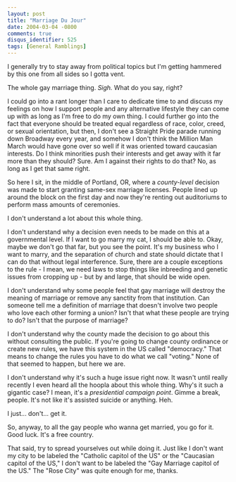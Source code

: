 ```yaml
---
layout: post
title: "Marriage Du Jour"
date: 2004-03-04 -0800
comments: true
disqus_identifier: 525
tags: [General Ramblings]
---
```

I generally try to stay away from political topics but I'm getting
hammered by this one from all sides so I gotta vent.
 
 The whole gay marriage thing. *Sigh.* What do you say, right?
 
 I could go into a rant longer than I care to dedicate time to and
discuss my feelings on how I support people and any alternative
lifestyle they can come up with as long as I'm free to do my own thing.
I could further go into the fact that everyone should be treated equal
regardless of race, color, creed, or sexual orientation, but then, I
don't see a Straight Pride parade running down Broadway every year, and
somehow I don't think the Million Man March would have gone over so well
if it was oriented toward caucasian interests. Do I think minorities
push their interests and get away with it far more than they should?
Sure. Am I against their rights to do that? No, as long as I get that
same right.
 
 So here I sit, in the middle of Portland, OR, where a *county-level*
decision was made to start granting same-sex marriage licenses. People
lined up around the block on the first day and now they're renting out
auditoriums to perform mass amounts of ceremonies.
 
 I don't understand a lot about this whole thing.
 
 I don't understand why a decision even needs to be made on this at a
governmental level. If I want to go marry my cat, I should be able to.
Okay, maybe we don't go that far, but you see the point. It's my
business who I want to marry, and the separation of church and state
should dictate that I can do that without legal interference. Sure,
there are a couple exceptions to the rule - I mean, we need laws to stop
things like inbreeding and genetic issues from cropping up - but by and
large, that should be wide open.
 
 I don't understand why some people feel that gay marriage will destroy
the meaning of marriage or remove any sanctity from that institution.
Can someone tell me a definition of marriage that doesn't involve two
people who love each other forming a union? Isn't that what these people
are trying to do? Isn't that the purpose of marriage?
 
 I don't understand why the county made the decision to go about this
without consulting the public. If you're going to change county
ordinance or create new rules, we have this system in the US called
"democracy." That means to change the rules you have to do what we call
"voting." None of that seemed to happen, but here we are.
 
 I don't understand why it's such a huge issue right now. It wasn't
until really recently I even heard all the hoopla about this whole
thing. Why's it such a gigantic case? I mean, it's a *presidential
campaign point*. Gimme a break, people. It's not like it's assisted
suicide or anything. Heh.
 
 I just... don't... get it.
 
 So, anyway, to all the gay people who wanna get married, you go for it.
Good luck. It's a free country.
 
 That said, try to spread yourselves out while doing it. Just like I
don't want my city to be labeled the "Catholic capitol of the US" or the
"Caucasian capitol of the US," I don't want to be labeled the "Gay
Marriage capitol of the US." The "Rose City" was quite enough for me,
thanks.
